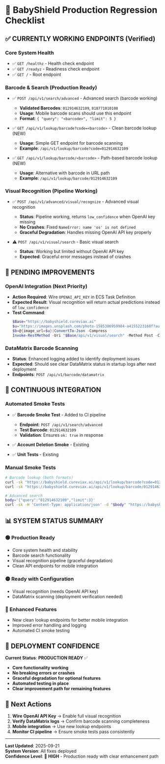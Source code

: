 # 🎯 BabyShield Production Regression Checklist

## ✅ **CURRENTLY WORKING ENDPOINTS (Verified)**

### **Core System Health**
- ✅ `GET /healthz` - Health check endpoint
- ✅ `GET /readyz` - Readiness check endpoint
- ✅ `GET /` - Root endpoint

### **Barcode & Search (Production Ready)**
- ✅ `POST /api/v1/search/advanced` - Advanced search (barcode working)
  - **Validated Barcodes**: `012914632109`, `818771010108`
  - **Usage**: Mobile barcode scans should use this endpoint
  - **Format**: `{ "query": "<barcode>", "limit": 5 }`

- ✅ `GET /api/v1/lookup/barcode?code=<barcode>` - Clean barcode lookup (NEW)
  - **Usage**: Simple GET endpoint for barcode scanning
  - **Example**: `/api/v1/lookup/barcode?code=012914632109`

- ✅ `GET /api/v1/lookup/barcode/<barcode>` - Path-based barcode lookup (NEW)
  - **Usage**: Alternative with barcode in URL path
  - **Example**: `/api/v1/lookup/barcode/012914632109`

### **Visual Recognition (Pipeline Working)**
- ✅ `POST /api/v1/advanced/visual/recognize` - Advanced visual recognition
  - **Status**: Pipeline working, returns `low_confidence` when OpenAI key missing
  - **No Crashes**: Fixed `NameError: name 'os' is not defined`
  - **Graceful Degradation**: Handles missing OpenAI API key properly

- ⚠️ `POST /api/v1/visual/search` - Basic visual search
  - **Status**: Working but limited without OpenAI API key
  - **Expected**: Graceful error messages instead of crashes

## 🔧 **PENDING IMPROVEMENTS**

### **OpenAI Integration (Next Priority)**
- **Action Required**: Wire `OPENAI_API_KEY` in ECS Task Definition
- **Expected Result**: Visual recognition will return actual predictions instead of `low_confidence`
- **Test Command**:
  ```powershell
  $Base="https://babyshield.cureviax.ai"
  $u="https://images.unsplash.com/photo-1585386959984-a4155223168f?auto=format&fit=crop&w=1000&q=80"
  $b=@{image_url=$u}|ConvertTo-Json -Compress
  Invoke-RestMethod -Uri "$Base/api/v1/visual/search" -Method Post -ContentType 'application/json' -Body $b | ConvertTo-Json -Depth 6
  ```

### **DataMatrix Barcode Scanning**
- **Status**: Enhanced logging added to identify deployment issues
- **Expected**: Should see clear DataMatrix status in startup logs after next deployment
- **Endpoints**: `POST /api/v1/barcode/datamatrix`

## 🧪 **CONTINUOUS INTEGRATION**

### **Automated Smoke Tests**
- ✅ **Barcode Smoke Test** - Added to CI pipeline
  - **Endpoint**: `POST /api/v1/search/advanced`
  - **Test Barcode**: `012914632109`
  - **Validation**: Ensures `ok: true` in response

- ✅ **Account Deletion Smoke** - Existing
- ✅ **Unit Tests** - Existing

### **Manual Smoke Tests**
```bash
# Barcode lookup (both formats)
curl -sk "https://babyshield.cureviax.ai/api/v1/lookup/barcode?code=012914632109" | jq .
curl -sk "https://babyshield.cureviax.ai/api/v1/lookup/barcode/012914632109" | jq .

# Advanced search
body='{"query":"012914632109","limit":3}'
curl -sk -H 'Content-Type: application/json' -d "$body" "https://babyshield.cureviax.ai/api/v1/search/advanced" | jq .
```

## 📊 **SYSTEM STATUS SUMMARY**

### **🟢 Production Ready**
- Core system health and stability
- Barcode search functionality
- Visual recognition pipeline (graceful degradation)
- Clean API endpoints for mobile integration

### **🟡 Ready with Configuration**
- Visual recognition (needs OpenAI API key)
- DataMatrix scanning (deployment verification needed)

### **🔵 Enhanced Features**
- New clean lookup endpoints for better mobile integration
- Improved error handling and logging
- Automated CI smoke testing

## 🚀 **DEPLOYMENT CONFIDENCE**

**Current Status**: **PRODUCTION READY** ✅

- **Core functionality working**
- **No breaking errors or crashes**
- **Graceful degradation for optional features**
- **Automated testing in place**
- **Clear improvement path for remaining features**

## 📝 **Next Actions**

1. **Wire OpenAI API Key** → Enable full visual recognition
2. **Verify DataMatrix logs** → Confirm barcode scanning completeness
3. **Mobile integration** → Use new lookup endpoints
4. **Monitor CI pipeline** → Ensure smoke tests pass consistently

---

**Last Updated**: 2025-09-21  
**System Version**: All fixes deployed  
**Confidence Level**: 🎯 **HIGH** - Production ready with clear enhancement path

